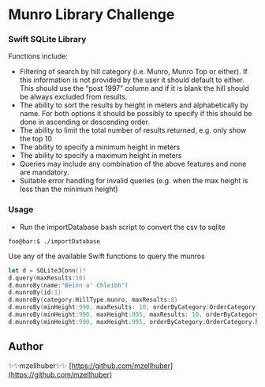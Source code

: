 # Munro Library Challenge

### Swift SQLite Library

Functions include:

- Filtering of search by hill category (i.e. Munro, Munro Top or either). If this information is
not provided by the user it should default to either. This should use the “post 1997”
column and if it is blank the hill should be always excluded from results.
- The ability to sort the results by height in meters and alphabetically by name. For both
options it should be possibly to specify if this should be done in ascending or descending
order.
- The ability to limit the total number of results returned, e.g. only show the top 10
- The ability to specify a minimum height in meters
- The ability to specify a maximum height in meters
- Queries may include any combination of the above features and none are mandatory.
- Suitable error handling for invalid queries (e.g. when the max height is less than the
minimum height)


### Usage

- Run the importDatabase bash script to convert the csv to sqlite

```console
foo@bar:$ ./importDatabase
```
Use any of the available Swift functions to query the munros

```swift
let d = SQLite3Conn()!
d.query(maxResults:10)
d.munroBy(name:"Beinn a' Chleibh")
d.munroBy(id:1)
d.munroBy(category:HillType.munro, maxResults:8)
d.munroBy(minHeight:990, maxResults: 10, orderByCategory:OrderCategory.height)
d.munroBy(minHeight:990, maxHeight:995, maxResults: 10, orderByCategory:OrderCategory.height)
d.munroBy(minHeight:990, maxHeight:995, orderByCategory:OrderCategory.height, orderByType: OrderType.descending)
```

## Author

✨✨mzellhuber✨✨ [https://github.com/mzellhuber](https://github.com/mzellhuber)